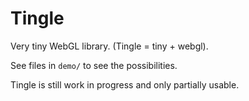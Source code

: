 # Tingle

Very tiny WebGL library. (Tingle = tiny + webgl).

See files in `demo/` to see the possibilities.

Tingle is still work in progress and only partially usable.

